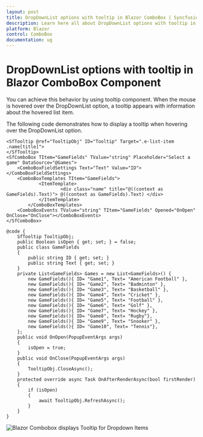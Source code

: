 ```yaml
---
layout: post
title: DropDownList options with tooltip in Blazor ComboBox | Syncfusion
description: Learn here all about DropDownList options with tooltip in Syncfusion Blazor ComboBox component and more.
platform: Blazor
control: ComboBox
documentation: ug
---
```


# DropDownList options with tooltip in Blazor ComboBox Component

You can achieve this behavior by using tooltip component. When the mouse is hovered over the DropDownList option, a tooltip appears with information about the hovered list item.

The following code demonstrates how to display a tooltip when hovering over the DropDownList option.

```cshtml
<SfTooltip @ref="TooltipObj" ID="Tooltip" Target=".e-list-item .name[title]">
</SfTooltip>
<SfComboBox TItem="GameFields" TValue="string" Placeholder="Select a game" DataSource="@Games">
    <ComboBoxFieldSettings Text="Text" Value="ID"></ComboBoxFieldSettings>
    <ComboBoxTemplates TItem="GameFields">
            <ItemTemplate>
                    <div class="name" title="@((context as GameFields).Text)"> @((context as GameFields).Text) </div>
            </ItemTemplate>
        </ComboBoxTemplates>
    <ComboBoxEvents TValue="string" TItem="GameFields" Opened="OnOpen" OnClose="OnClose"></ComboBoxEvents>
</SfComboBox>

@code {
    SfTooltip TooltipObj;
    public Boolean isOpen { get; set; } = false;
    public class GameFields
    {
        public string ID { get; set; }
        public string Text { get; set; }
    }
    private List<GameFields> Games = new List<GameFields>() {
        new GameFields(){ ID= "Game1", Text= "American Football" },
        new GameFields(){ ID= "Game2", Text= "Badminton" },
        new GameFields(){ ID= "Game3", Text= "Basketball" },
        new GameFields(){ ID= "Game4", Text= "Cricket" },
        new GameFields(){ ID= "Game5", Text= "Football" },
        new GameFields(){ ID= "Game6", Text= "Golf" },
        new GameFields(){ ID= "Game7", Text= "Hockey" },
        new GameFields(){ ID= "Game8", Text= "Rugby"},
        new GameFields(){ ID= "Game9", Text= "Snooker" },
        new GameFields(){ ID= "Game10", Text= "Tennis"},
    };
    public void OnOpen(PopupEventArgs args)
    {
        isOpen = true;
    }
    public void OnClose(PopupEventArgs args)
    {
        TooltipObj.CloseAsync();
    }
    protected override async Task OnAfterRenderAsync(bool firstRender)
    {
        if (isOpen)
        {
            await TooltipObj.RefreshAsync();
        }
    }
}
```


![Blazor Combobox displays Tooltip for Dropdown Items](../images/blazor-combobox-tooltip.png)
<!-- {% previewsample "https://blazorplayground.syncfusion.com/embed/VjrqZPXVVxCtRDOG?appbar=false&editor=false&result=true&errorlist=false&theme=bootstrap5" %} -->
